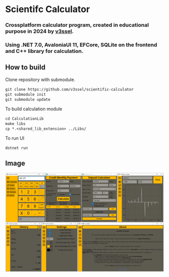 # Scientifc Calculator

### Crossplatform calculator program, created in educational purpose in 2024 by [v3ssel](https://github.com/v3ssel).
### Using .NET 7.0, AvaloniaUI 11, EFCore, SQLite on the frontend and C++ library for calculation.

## How to build
Clone repository with submodule.
```
git clone https://github.com/v3ssel/scientific-calculator
git submodule init
git submodule update
```

To build calculation module
```
cd CalculationLib
make libs
cp *.<shared_lib_extension> ../Libs/
```

To run UI
```
dotnet run
```

## Image
![image](misc/image.png)
